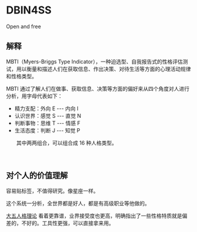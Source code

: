 # DBIN4SS

Open and free


## 解释

MBTI（Myers-Briggs Type Indicator），一种迫选型、自我报告式的性格评估测试，用以衡量和描述人们在获取信息、作出决策、对待生活等方面的心理活动规律和性格类型。

MBTI 通过了解人们在做事、获取信息、决策等方面的偏好来从四个角度对人进行分析，用字母代表如下：

* 精力支配：外向 E --- 内向 I　
* 认识世界：感觉 S --- 直觉 N
* 判断事物：思维 T --- 情感 F
* 生活态度：判断 J --- 知觉 P

　　其中两两组合，可以组合成 16 种人格类型。

　　

## 对个人的价值理解

容易贴标签，不值得研究。像星座一样。

这个系统一分析，全世界都是好人，都是有高级职业等他做的。

[大五人格理论](app://obsidian.md/%E5%A4%A7%E4%BA%94%E4%BA%BA%E6%A0%BC%E7%90%86%E8%AE%BA) 看着更靠谱，业界接受度也更高，明确指出了一些性格特质就是偏差的，不好的。工具性更强，可以直接拿来用。
